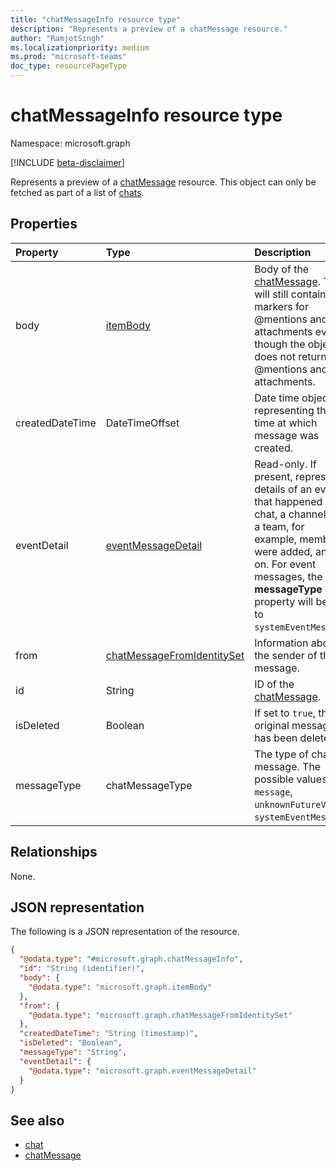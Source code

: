 ```yaml
---
title: "chatMessageInfo resource type"
description: "Represents a preview of a chatMessage resource."
author: "RamjotSingh"
ms.localizationpriority: medium
ms.prod: "microsoft-teams"
doc_type: resourcePageType
---
```


# chatMessageInfo resource type

Namespace: microsoft.graph

[!INCLUDE [beta-disclaimer](../../includes/beta-disclaimer.md)]

Represents a preview of a [chatMessage](../resources/chatmessage.md) resource. This object can only be fetched as part of a list of [chats](../resources/chat.md).

## Properties
|Property|Type|Description|
|:---|:---|:---|
|body|[itemBody](../resources/itembody.md)|Body of the [chatMessage](../resources/chatmessage.md). This will still contain markers for @mentions and attachments even though the object does not return @mentions and attachments.|
|createdDateTime|DateTimeOffset|Date time object representing the time at which message was created.|
|eventDetail|[eventMessageDetail](../resources/eventmessagedetail.md)|Read-only.  If present, represents details of an event that happened in a chat, a channel, or a team, for example, members were added, and so on. For event messages, the **messageType** property will be set to `systemEventMessage`.|
|from|[chatMessageFromIdentitySet](../resources/chatmessagefromidentityset.md)|Information about the sender of the message.|
|id|String|ID of the [chatMessage](../resources/chatmessage.md).|
|isDeleted|Boolean|If set to `true`, the original message has been deleted.|
|messageType|chatMessageType|The type of chat message. The possible values are: `message`, `unknownFutureValue`, `systemEventMessage`.|

## Relationships
None.

## JSON representation
The following is a JSON representation of the resource.
<!-- {
  "blockType": "resource",
  "keyProperty": "id",
  "@odata.type": "microsoft.graph.chatMessageInfo",
  "baseType": "microsoft.graph.entity",
  "openType": false
}
-->
``` json
{
  "@odata.type": "#microsoft.graph.chatMessageInfo",
  "id": "String (identifier)",
  "body": {
    "@odata.type": "microsoft.graph.itemBody"
  },
  "from": {
    "@odata.type": "microsoft.graph.chatMessageFromIdentitySet"
  },
  "createdDateTime": "String (timestamp)",
  "isDeleted": "Boolean",
  "messageType": "String",
  "eventDetail": {
    "@odata.type": "microsoft.graph.eventMessageDetail"
  }
}
```

## See also

- [chat](../resources/chat.md)
- [chatMessage](../resources/chatmessage.md)


